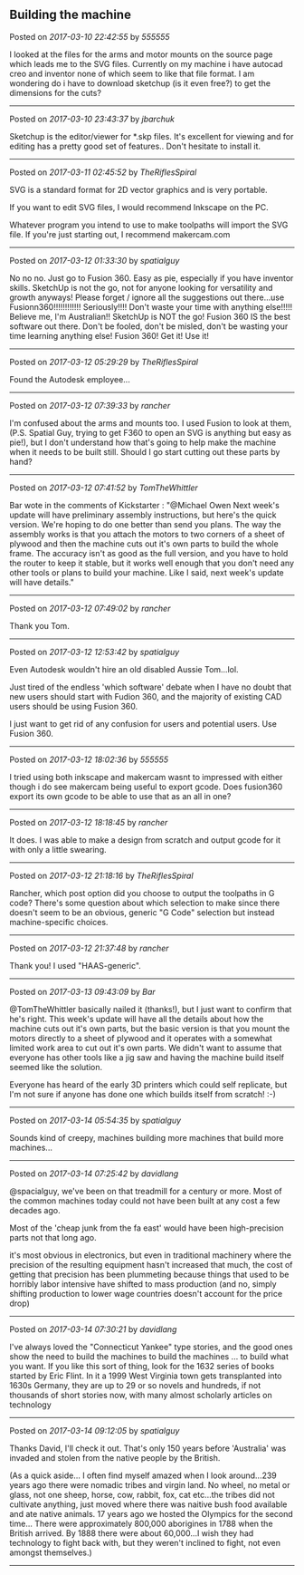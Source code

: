 ## Building the machine
Posted on *2017-03-10 22:42:55* by *555555*

I looked at the files for the arms and motor mounts on the source page which leads me to the SVG files. Currently on my machine i have autocad creo and inventor none of which seem to like that file format. I am wondering do i have to download sketchup (is it even free?) to get the dimensions for the cuts?

---

Posted on *2017-03-10 23:43:37* by *jbarchuk*

Sketchup is the editor/viewer for *.skp files. It's excellent for viewing and for editing has a pretty good set of features.. Don't hesitate to install it.

---

Posted on *2017-03-11 02:45:52* by *TheRiflesSpiral*

SVG is a standard format for 2D vector graphics and is very portable.

If you want to edit SVG files, I would recommend Inkscape on the PC.

Whatever program you intend to use to make toolpaths will import the SVG file. If you're just starting out, I recommend makercam.com

---

Posted on *2017-03-12 01:33:30* by *spatialguy*

No no no. Just go to Fusion 360. Easy as pie, especially if you have inventor skills. SketchUp is not the go, not for anyone looking for versatility and growth anyways! Please forget / ignore all the suggestions out there...use Fusionn360!!!!!!!!!!!! Seriously!!!!  Don't waste your time with anything else!!!!! Believe me, I'm Australian!! SketchUp is NOT the go! Fusion 360 IS the best software out there. Don't be fooled, don't be misled, don't be wasting your time learning anything else! Fusion 360! Get it! Use it!

---

Posted on *2017-03-12 05:29:29* by *TheRiflesSpiral*

Found the Autodesk employee...

---

Posted on *2017-03-12 07:39:33* by *rancher*

I'm confused about the arms and mounts too.  I used Fusion to look at them, (P.S. Spatial Guy, trying to get F360 to open an SVG is anything but easy as pie!), but I don't understand how that's going to help make the machine when it needs to be built still.  Should I go start cutting out these parts by hand?

---

Posted on *2017-03-12 07:41:52* by *TomTheWhittler*

Bar wote in the comments of Kickstarter : "@Michael Owen Next week's update will have preliminary assembly instructions, but here's the quick version. We're hoping to do one better than send you plans. The way the assembly works is that you attach the motors to two corners of a sheet of plywood and then the machine cuts out it's own parts to build the whole frame. The accuracy isn't as good as the full version, and you have to hold the router to keep it stable, but it works well enough that you don't need any other tools or plans to build your machine. Like I said, next week's update will have details."

---

Posted on *2017-03-12 07:49:02* by *rancher*

Thank you Tom.

---

Posted on *2017-03-12 12:53:42* by *spatialguy*

Even Autodesk wouldn't hire an old disabled Aussie Tom...lol. 

Just tired of the endless 'which software' debate when I have no doubt that new users should start with Fudion 360, and the majority of existing CAD users should be using Fusion 360.

I just want to get rid of any confusion for users and potential users. Use Fusion 360.

---

Posted on *2017-03-12 18:02:36* by *555555*

I tried using both inkscape and makercam wasnt to impressed with either though i do see makercam being useful to export gcode. Does fusion360 export its own gcode to be able to use that as an all in one?

---

Posted on *2017-03-12 18:18:45* by *rancher*

It does.  I was able to make a design from scratch and output gcode for it with only a little swearing.

---

Posted on *2017-03-12 21:18:16* by *TheRiflesSpiral*

Rancher, which post option did you choose to output the toolpaths in G code? There's some question about which selection to make since there doesn't seem to be an obvious, generic "G Code" selection but instead machine-specific choices.

---

Posted on *2017-03-12 21:37:48* by *rancher*

Thank you!  I used "HAAS-generic".

---

Posted on *2017-03-13 09:43:09* by *Bar*

@TomTheWhittler basically nailed it (thanks!), but I just want to confirm that he's right. This week's update will have all the details about how the machine cuts out it's own parts, but the basic version is that you mount the motors directly to a sheet of plywood and it operates with a somewhat limited work area to cut out it's own parts. We didn't want to assume that everyone has other tools like a jig saw and having the machine build itself seemed like the solution.

Everyone has heard of the early 3D printers which could self replicate, but I'm not sure if anyone has done one which builds itself from scratch! :-)

---

Posted on *2017-03-14 05:54:35* by *spatialguy*

Sounds kind of creepy, machines building more machines that build more machines...

---

Posted on *2017-03-14 07:25:42* by *davidlang*

@spacialguy, we've been on that treadmill for a century or more. Most of the common machines today could not have been built at any cost a few decades ago.

Most of the 'cheap junk from the fa east' would have been high-precision parts not that long ago.

it's most obvious in electronics, but even in traditional machinery where the precision of the resulting equipment hasn't increased that much, the cost of getting that precision has been plummeting because things that used to be horribly labor intensive have shifted to mass production (and no, simply shifting production to lower wage countries doesn't account for the price drop)

---

Posted on *2017-03-14 07:30:21* by *davidlang*

I've always loved the "Connecticut Yankee" type stories, and the good ones show the need to build the machines to build the machines ... to build what you want. If you like this sort of thing, look for the 1632 series of books started by Eric Flint. In it a 1999 West Virginia town gets transplanted into 1630s Germany, they are up to 29 or so novels and hundreds, if not thousands of short stories now, with many almost scholarly articles on technology

---

Posted on *2017-03-14 09:12:05* by *spatialguy*

Thanks David, I'll check it out. That's only 150 years before 'Australia' was invaded and stolen from the native people by the British. 

(As a quick aside... I often find myself amazed when I look around...239 years ago there were nomadic tribes and virgin land. No wheel, no metal or glass, not one sheep, horse, cow, rabbit, fox, cat etc...the tribes did not cultivate anything, just moved where there was naitive bush food available and ate native animals. 17 years ago we hosted the Olympics for the second time... There were approximately 800,000 aborigines in 1788  when the British arrived. By 1888 there were about 60,000...I wish they had technology to fight back with, but they weren't inclined to fight, not even amongst themselves.)

---

